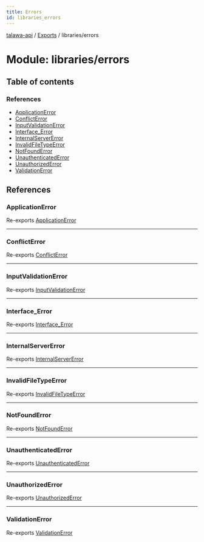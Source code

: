 ```yaml
---
title: Errors
id: libraries_errors
---
```

[talawa-api](../README.md) / [Exports](../modules.md) / libraries/errors

# Module: libraries/errors

## Table of contents

### References

- [ApplicationError](libraries_errors.md#applicationerror)
- [ConflictError](libraries_errors.md#conflicterror)
- [InputValidationError](libraries_errors.md#inputvalidationerror)
- [Interface\_Error](libraries_errors.md#interface_error)
- [InternalServerError](libraries_errors.md#internalservererror)
- [InvalidFileTypeError](libraries_errors.md#invalidfiletypeerror)
- [NotFoundError](libraries_errors.md#notfounderror)
- [UnauthenticatedError](libraries_errors.md#unauthenticatederror)
- [UnauthorizedError](libraries_errors.md#unauthorizederror)
- [ValidationError](libraries_errors.md#validationerror)

## References

### ApplicationError

Re-exports [ApplicationError](../classes/libraries_errors_applicationError.ApplicationError.md)

___

### ConflictError

Re-exports [ConflictError](../classes/libraries_errors_conflictError.ConflictError.md)

___

### InputValidationError

Re-exports [InputValidationError](../classes/libraries_errors_inputValidationError.InputValidationError.md)

___

### Interface\_Error

Re-exports [Interface_Error](../interfaces/libraries_errors_applicationError.Interface_Error.md)

___

### InternalServerError

Re-exports [InternalServerError](../classes/libraries_errors_internalServerError.InternalServerError.md)

___

### InvalidFileTypeError

Re-exports [InvalidFileTypeError](../classes/libraries_errors_invalidFileTypeError.InvalidFileTypeError.md)

___

### NotFoundError

Re-exports [NotFoundError](../classes/libraries_errors_notFoundError.NotFoundError.md)

___

### UnauthenticatedError

Re-exports [UnauthenticatedError](../classes/libraries_errors_unauthenticatedError.UnauthenticatedError.md)

___

### UnauthorizedError

Re-exports [UnauthorizedError](../classes/libraries_errors_unauthorizedError.UnauthorizedError.md)

___

### ValidationError

Re-exports [ValidationError](../classes/libraries_errors_validationError.ValidationError.md)

